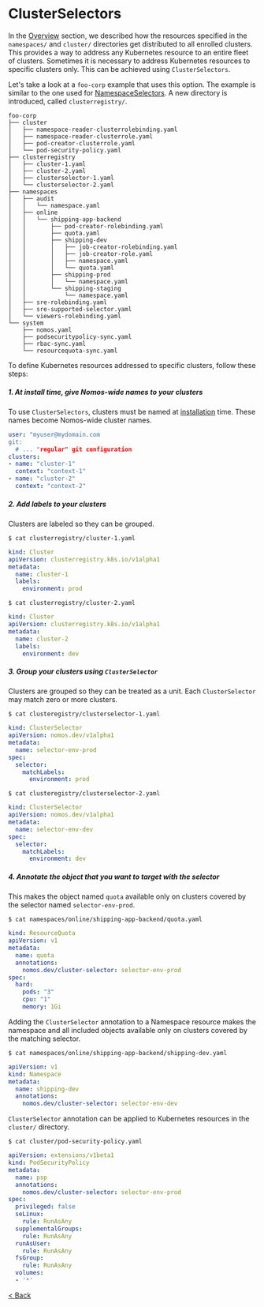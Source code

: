 # ClusterSelectors

In the [Overview](overview.md) section, we described how the resources specified
in the `namespaces/` and `cluster/` directories get distributed to all enrolled
clusters. This provides a way to address any Kubernetes resource to an entire
fleet of clusters. Sometimes it is necessary to address Kubernetes resources to
specific clusters only. This can be achieved using `ClusterSelectors`.

Let's take a look at a `foo-corp` example that uses this option. The example is
similar to the one used for [NamespaceSelectors](namespaceselectors.md). A new
directory is introduced, called `clusterregistry/`.

```console
foo-corp
├── cluster
│   ├── namespace-reader-clusterrolebinding.yaml
│   ├── namespace-reader-clusterrole.yaml
│   ├── pod-creator-clusterrole.yaml
│   └── pod-security-policy.yaml
├── clusterregistry
│   ├── cluster-1.yaml
│   ├── cluster-2.yaml
│   ├── clusterselector-1.yaml
│   └── clusterselector-2.yaml
├── namespaces
│   ├── audit
│   │   └── namespace.yaml
│   ├── online
│   │   └── shipping-app-backend
│   │       ├── pod-creator-rolebinding.yaml
│   │       ├── quota.yaml
│   │       ├── shipping-dev
│   │       │   ├── job-creator-rolebinding.yaml
│   │       │   ├── job-creator-role.yaml
│   │       │   ├── namespace.yaml
│   │       │   └── quota.yaml
│   │       ├── shipping-prod
│   │       │   └── namespace.yaml
│   │       └── shipping-staging
│   │           └── namespace.yaml
│   ├── sre-rolebinding.yaml
│   ├── sre-supported-selector.yaml
│   └── viewers-rolebinding.yaml
└── system
    ├── nomos.yaml
    ├── podsecuritypolicy-sync.yaml
    ├── rbac-sync.yaml
    └── resourcequota-sync.yaml
```

To define Kubernetes resources addressed to specific clusters, follow these
steps:

##### 1. At install time, give Nomos-wide names to your clusters

To use `ClusterSelectors`, clusters must be named at
[installation](installation.md) time. These names become Nomos-wide cluster
names.

```yaml
user: "myuser@mydomain.com
git:
  # ... "regular" git configuration
clusters:
- name: "cluster-1"
  context: "context-1"
- name: "cluster-2"
  context: "context-2"
```

##### 2. Add labels to your clusters

Clusters are labeled so they can be grouped.

```console
$ cat clusterregistry/cluster-1.yaml
```

```yaml
kind: Cluster
apiVersion: clusterregistry.k8s.io/v1alpha1
metadata:
  name: cluster-1
  labels:
    environment: prod
```

```console
$ cat clusterregistry/cluster-2.yaml
```

```yaml
kind: Cluster
apiVersion: clusterregistry.k8s.io/v1alpha1
metadata:
  name: cluster-2
  labels:
    environment: dev
```

##### 3. Group your clusters using `ClusterSelector`

Clusters are grouped so they can be treated as a unit. Each `ClusterSelector`
may match zero or more clusters.

```console
$ cat clusteregistry/clusterselector-1.yaml
```

```yaml
kind: ClusterSelector
apiVersion: nomos.dev/v1alpha1
metadata:
  name: selector-env-prod
spec:
  selector:
    matchLabels:
      environment: prod
```

```console
$ cat clusteregistry/clusterselector-2.yaml
```

```yaml
kind: ClusterSelector
apiVersion: nomos.dev/v1alpha1
metadata:
  name: selector-env-dev
spec:
  selector:
    matchLabels:
      environment: dev
```

##### 4. Annotate the object that you want to target with the selector

This makes the object named `quota` available only on clusters covered by the
selector named `selector-env-prod`.

```console
$ cat namespaces/online/shipping-app-backend/quota.yaml
```

```yaml
kind: ResourceQuota
apiVersion: v1
metadata:
  name: quota
  annotations:
    nomos.dev/cluster-selector: selector-env-prod
spec:
  hard:
    pods: "3"
    cpu: "1"
    memory: 1Gi
```

Adding the `ClusterSelector` annotation to a Namespace resource makes the
namespace and all included objects available only on clusters covered by the
matching selector.

```console
$ cat namespaces/online/shipping-app-backend/shipping-dev.yaml
```

```yaml
apiVersion: v1
kind: Namespace
metadata:
  name: shipping-dev
  annotations:
    nomos.dev/cluster-selector: selector-env-dev
```

`ClusterSelector` annotation can be applied to Kubernetes resources in the
`cluster/` directory.

```console
$ cat cluster/pod-security-policy.yaml
```

```yaml
apiVersion: extensions/v1beta1
kind: PodSecurityPolicy
metadata:
  name: psp
  annotations:
    nomos.dev/cluster-selector: selector-env-prod
spec:
  privileged: false
  seLinux:
    rule: RunAsAny
  supplementalGroups:
    rule: RunAsAny
  runAsUser:
    rule: RunAsAny
  fsGroup:
    rule: RunAsAny
  volumes:
  - '*'
```

[< Back](../../README.md)

